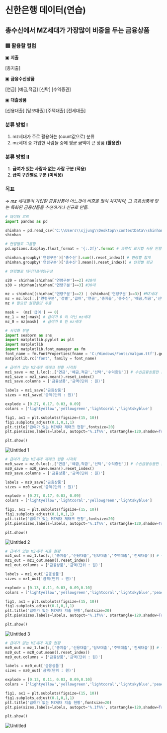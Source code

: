 # 신한은행 데이터(연습)

## 총수신에서 MZ세대가 가장많이 비중을 두는 금융상품

### ▩ 활용할 컬럼

▣ **지출**

[총지출]

▣ **금융수신상품**

[연금]
[예금,적금]
[신탁]
[수익증권]

▣  **대출상품**

[신용대출]
[담보대출]
[주택대출]
[전세대출]

### **분류 방법 Ⅰ**

1. mz세대가 주로 활용하는 (count값으로) 분류
2. mz세대 중 가입한 사람들 중에 평균 금액이 큰 상품 **(활용안)**

### **분류 방법 Ⅱ**

1. **급여가 있는 사람과 없는 사람 구분 (적용)**
2. **급여 구간별로 구분 (미적용)**

### 목표

⇒ *mz 세대들이 가입한 금융상품이 어느것이 비중을 많이 차지하며, 그 금융상품에 맞는 특화된 금융상품을 추천하거나 신규로 만듦.*

```python
# 데이터 로드
import pandas as pd

shinhan = pd.read_csv('C:\\Users\\sjjung\\Desktop\\contestData\\shinhan.csv',encoding='euc-kr')
shinhan

# 연령별로 그룹핑
pd.options.display.float_format = '{:.2f}'.format # 과학적 표기법 사용 안함, e+06

shinhan.groupby('연령구분')['총수신'].sum().reset_index() # 연령별 합계
shinhan.groupby('연령구분')['총수신'].mean().reset_index() # 연령별 평균

# 연령별로 데이터프레임구성

s20 = shinhan[shinhan['연령구분']==2] #20대 
s30 = shinhan[shinhan['연령구분']==3] #30대
```

```python
mz = shinhan[(shinhan['연령구분']==2) | (shinhan['연령구분']==3)] #MZ세대
mz = mz.loc[:,['연령구분','성별','급여','연금','총지출','총수신','예금,적금','신탁','수익증권','신용대출','담보대출','주택대출','전세대출']]
mz # 필요한 컬럼들만 추출

mask =  (mz['급여'] == 0)
mz_1 = mz[~mask] # 급여가 0 이 아닌 mz세대
mz_0 = mz[mask]  # 급여가 0 인 mz세대
```

```python
# 시각화 부분
import seaborn as sns
import matplotlib.pyplot as plt
import matplotlib
import matplotlib.font_manager as fm
font_name = fm.FontProperties(fname = 'C:/Windows/Fonts/malgun.ttf').get_name()
matplotlib.rc('font', family = font_name)

# 급여가 있는 MZ세대 제태크 현황 시각화
mz1_save = mz_1.loc[:,['연금','예금,적금','신탁','수익증권']] # 수신금융상품만 분류(총수신 제외)
mz1_save = mz1_save.mean().reset_index()
mz1_save.columns = ['금융상품','금액(단위 : 원)']

labels = mz1_save['금융상품']
sizes = mz1_save['금액(단위 : 원)']

explode = [0.27, 0.17, 0.03, 0.09]
colors = ['lightyellow','yellowgreen','lightcoral','lightskyblue']

fig1, ax1 = plt.subplots(figsize=(15, 10))
fig1.subplots_adjust(0.1,0,1,1)
plt.title('급여가 있는 MZ세대 제태크 현황',fontsize=20)
plt.pie(sizes,labels=labels, autopct='%.1f%%', startangle=120,shadow=True, counterclock=False,explode=explode, colors=colors)

plt.show()
```

![Untitled 1](https://user-images.githubusercontent.com/54494622/128205399-d5e4f80f-3472-4f52-b637-7e3579a8dd74.png)

```python
# 급여가 없는 MZ세대 제태크 현황 시각화
mz0_save = mz_0.loc[:,['연금','예금,적금','신탁','수익증권']] # 수신금융상품만 분류(총수신 제외)
mz0_save = mz0_save.mean().reset_index()
mz0_save.columns = ['금융상품','금액(단위 : 원)']

labels = mz0_save['금융상품']
sizes = mz0_save['금액(단위 : 원)']

explode = [0.27, 0.17, 0.03, 0.09]
colors = ['lightyellow','lightcoral','yellowgreen','lightskyblue']

fig1, ax1 = plt.subplots(figsize=(15, 10))
fig1.subplots_adjust(0.1,0,1,1)
plt.title('급여가 있는 MZ세대 제태크 현황',fontsize=20)
plt.pie(sizes,labels=labels, autopct='%.1f%%', startangle=120,shadow=True, counterclock=False,explode=explode, colors=colors)

plt.show()
```

![Untitled 2](https://user-images.githubusercontent.com/54494622/128205460-70523860-9eea-4532-a3a7-0cb01d7c56d5.png)
```python
# 급여가 있는 MZ세대 지출 현황
mz1_out = mz_1.loc[:,['총지출','신용대출','담보대출','주택대출','전세대출']] # 여신 금융상품 + 총지출(보류)
mz1_out = mz1_out.mean().reset_index()
mz1_out.columns = ['금융상품','금액(단위 : 원)']

labels = mz1_out['금융상품']
sizes = mz1_out['금액(단위 : 원)']

explode = [0.13, 0.11, 0.03, 0.09,0.10]
colors = ['lightyellow','yellowgreen','lightcoral','lightskyblue','peachpuff']

fig1, ax1 = plt.subplots(figsize=(15, 10))
fig1.subplots_adjust(0.1,0,1,1)
plt.title('급여가 있는 MZ세대 지출 현황',fontsize=20)
plt.pie(sizes,labels=labels, autopct='%.1f%%', startangle=120,shadow=True, counterclock=False,explode=explode, colors=colors)

plt.show()
```


![Untitled 3](https://user-images.githubusercontent.com/54494622/128205483-a5bfa34d-e689-403d-ace1-6ffb1fcf6f3e.png)

```python
# 급여가 없는 MZ세대 지출 현황
mz0_out = mz_1.loc[:,['총지출','신용대출','담보대출','주택대출','전세대출']] # 여신 금융상품 + 총지출(보류)
mz0_out = mz0_out.mean().reset_index()
mz0_out.columns = ['금융상품','금액(단위 : 원)']

labels = mz0_out['금융상품']
sizes = mz0_out['금액(단위 : 원)']

explode = [0.13, 0.11, 0.03, 0.09,0.10]
colors = ['lightyellow','yellowgreen','lightcoral','lightskyblue','peachpuff']

fig1, ax1 = plt.subplots(figsize=(15, 10))
fig1.subplots_adjust(0.1,0,1,1)
plt.title('급여가 없는 MZ세대 지출 현황',fontsize=20)
plt.pie(sizes,labels=labels, autopct='%.1f%%', startangle=120,shadow=True, counterclock=False,explode=explode, colors=colors)

plt.show()
```

![Untitled](https://user-images.githubusercontent.com/54494622/128205498-ed881bdc-86d7-4428-a135-f7dc0227c102.png)

